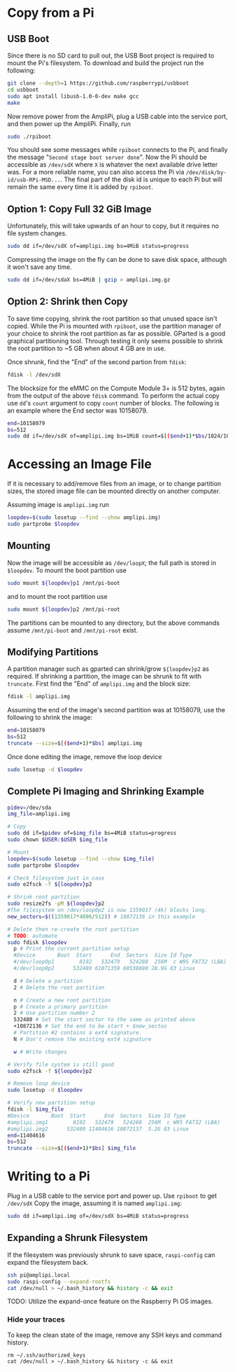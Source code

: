 # Copy from a Pi

## USB Boot
Since there is no SD card to pull out,
the USB Boot project is required to mount the Pi's filesystem.
To download and build the project run the following:
```sh
git clone --depth=1 https://github.com/raspberrypi/usbboot
cd usbboot
sudo apt install libusb-1.0-0-dev make gcc
make
```

Now remove power from the AmpliPi, plug a USB cable into the service port,
and then power up the AmpliPi. Finally, run
```sh
sudo ./rpiboot
```

You should see some messages while `rpiboot` connects to the Pi,
and finally the message "`Second stage boot server done`".
Now the Pi should be accessible as `/dev/sdX` where `X` is whatever
the next available drive letter was.
For a more reliable name, you can also access the Pi via
`/dev/disk/by-id/usb-RPi-MSD...`.
The final part of the disk id is unique to each Pi but will remain the same
every time it is added by `rpiboot`.

## Option 1: Copy Full 32 GiB Image
Unfortunately, this will take upwards of an hour to copy,
but it requires no file system changes.
```sh
sudo dd if=/dev/sdX of=amplipi.img bs=4MiB status=progress
```

Compressing the image on the fly can be done to save disk space,
although it won't save any time.
```sh
sudo dd if=/dev/sdaX bs=4MiB | gzip > amplipi.img.gz
```

## Option 2: Shrink then Copy
To save time copying, shrink the root partition so that unused space isn't copied.
While the Pi is mounted with `rpiboot`, use the partition manager of your choice to shrink the root partition as far as possible.
GParted is a good graphical partitioning tool.
Through testing it only seems possible to shrink the root partition to ~5 GB
when about 4 GB are in use.

Once shrunk, find the "End" of the second partion from `fdisk`:
```sh
fdisk -l /dev/sdX
```

The blocksize for the eMMC on the Compute Module 3+ is 512 bytes,
again from the output of the above `fdisk` command.
To perform the actual copy use `dd`'s `count` argument to copy `count`
number of blocks.
The following is an example where the End sector was 10158079.

```sh
end=10158079
bs=512
sudo dd if=/dev/sdX of=amplipi.img bs=1MiB count=$[($end+1)*$bs/1024/1024] status=progress
```

# Accessing an Image File
If it is necessary to add/remove files from an image, or to change partition
sizes, the stored image file can be mounted directly on another computer.

Assuming image is `amplipi.img` run
```sh
loopdev=$(sudo losetup --find --show amplipi.img)
sudo partprobe $loopdev
```

## Mounting
Now the image will be accessible as `/dev/loopX`; the full path is stored in `$loopdev`.
To mount the boot partition use
```sh
sudo mount ${loopdev}p1 /mnt/pi-boot
```
and to mount the root partition use
```sh
sudo mount ${loopdev}p2 /mnt/pi-root
```
The partitions can be mounted to any directory, but the above commands assume
`/mnt/pi-boot` and `/mnt/pi-root` exist.

## Modifying Partitions
A partition manager such as gparted can shrink/grow `${loopdev}p2` as required.
If shrinking a partition, the image can be shrunk to fit with `truncate`.
First find the "End" of `amplipi.img` and the block size:
```sh
fdisk -l amplipi.img
```

Assuming the end of the image's second partition was at 10158079,
use the following to shrink the image:
```sh
end=10158079
bs=512
truncate --size=$[($end+1)*$bs] amplipi.img
```

Once done editing the image, remove the loop device
```sh
sudo losetup -d $loopdev
```

## Complete Pi Imaging and Shrinking Example
```bash
pidev=/dev/sda
img_file=amplipi.img

# Copy
sudo dd if=$pidev of=$img_file bs=4MiB status=progress
sudo chown $USER:$USER $img_file

# Mount
loopdev=$(sudo losetup --find --show $img_file)
sudo partprobe $loopdev

# Check filesystem just in case
sudo e2fsck -f ${loopdev}p2

# Shrink root partition
sudo resize2fs -pM ${loopdev}p2
#The filesystem on /dev/loop0p2 is now 1359017 (4k) blocks long.
new_sectors=$((1359017*4096/512)) # 10872136 in this example

# Delete then re-create the root partition
# TODO: automate
sudo fdisk $loopdev
  p # Print the current partition setup
  #Device       Boot  Start      End  Sectors  Size Id Type
  #/dev/loop0p1        8192   532479   524288  256M  c W95 FAT32 (LBA)
  #/dev/loop0p2      532480 61071359 60538880 28.9G 83 Linux

  d # Delete a partition
  2 # Delete the root partition

  n # Create a new root partition
  p # Create a primary partition
  2 # Use partition number 2
  532480 # Set the start sector to the same as printed above
  +10872136 # Set the end to be start + $new_sectos
  # Partition #2 contains a ext4 signature.
  N # Don't remove the existing ext4 signature

  w # Write changes

# Verify file system is still good
sudo e2fsck -f ${loopdev}p2

# Remove loop device
sudo losetup -d $loopdev

# Verify new partition setup
fdisk -l $img_file
#Device       Boot  Start      End  Sectors  Size Id Type
#amplipi.img1        8192   532479   524288  256M  c W95 FAT32 (LBA)
#amplipi.img2      532480 11404616 10872137  5.2G 83 Linux
end=11404616
bs=512
truncate --size=$[($end+1)*$bs] $img_file
```

# Writing to a Pi
Plug in a USB cable to the service port and power up.
Use `rpiboot` to get `/dev/sdX`
Copy the image, assuming it is named `amplipi.img`:
```sh
sudo dd if=amplipi.img of=/dev/sdX bs=4MiB status=progress
```

## Expanding a Shrunk Filesystem
If the filesystem was previously shrunk to save space,
`raspi-config` can expand the filesystem back.
```sh
ssh pi@amplipi.local
sudo raspi-config --expand-rootfs
cat /dev/null > ~/.bash_history && history -c && exit
```
TODO: Utilize the expand-once feature on the Raspberry Pi OS images.

### Hide your traces
To keep the clean state of the image, remove any SSH keys
and command history.
```
rm ~/.ssh/authorized_keys
cat /dev/null > ~/.bash_history && history -c && exit
```

